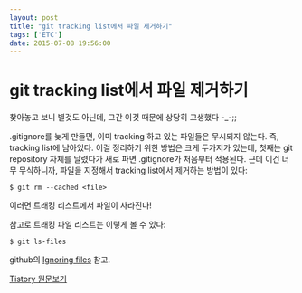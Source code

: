 ```yaml
---
layout: post
title: "git tracking list에서 파일 제거하기"
tags: ['ETC']
date: 2015-07-08 19:56:00
---
```

# git tracking list에서 파일 제거하기

찾아놓고 보니 별것도 아닌데, 그간 이것 때문에 상당히 고생했다 -_-;;

.gitignore를 늦게 만들면, 이미 tracking 하고 있는 파일들은 무시되지 않는다. 즉, tracking list에 남아있다. 이걸 정리하기 위한 방법은 크게 두가지가 있는데, 첫째는 git repository 자체를 날렸다가 새로 파면 .gitignore가 처음부터 적용된다. 근데 이건 너무 무식하니까, 파일을 지정해서 tracking list에서 제거하는 방법이 있다:
    
    
    $ git rm --cached <file>

이러면 트래킹 리스트에서 파일이 사라진다!

참고로 트래킹 파일 리스트는 이렇게 볼 수 있다:
    
    
    $ git ls-files

github의 [Ignoring files](https://help.github.com/articles/ignoring-files/) 참고.


[Tistory 원문보기](http://khanrc.tistory.com/100)
